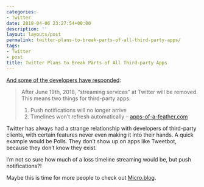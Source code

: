 ```yaml
---
categories:
- Twitter
date: 2018-04-06 23:27:54+00:00
description: ''
layout: layouts/post
permalink: twitter-plans-to-break-parts-of-all-third-party-apps/
tags:
- Twitter
- post
title: Twitter Plans to Break Parts of All Third-party Apps
---
```


<p><a href="http://apps-of-a-feather.com/">And some of the developers have responded</a>:</p>
<blockquote><p>After June 19th, 2018, “streaming services” at Twitter will be removed. This means two things for third-party apps:</p>
<ol>
<li>Push notifications will no longer arrive</li>
<li>Timelines won’t refresh automatically &#8211; <a href="http://apps-of-a-feather.com/">apps-of-a-feather.com</a></li>
</ol>
</blockquote>
<p>Twitter has always had a strange relationship with developers of third-party clients, with certain features never even making it into their hands. A quick example would be Polls. They don’t show up on apps like Tweetbot, because they don’t know they exist.</p>
<p>I’m not so sure how much of a loss timeline streaming would be, but push notifications?!</p>
<p>Maybe this is time for more people to check out <a href="https://micro.blog/">Micro.blog</a>.</p>